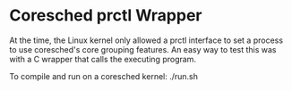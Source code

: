 
# Coresched prctl Wrapper

At the time, the Linux kernel only allowed a prctl interface to set a process to use coresched's core grouping features. An easy way to test this was with a C wrapper that calls the executing program.

To compile and run on a coresched kernel:
./run.sh